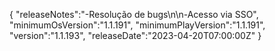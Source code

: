 {
  "releaseNotes":"-Resolução de bugs\n\n-Acesso via SSO",
  "minimumOsVersion":"1.1.191",
  "minimumPlayVersion":"1.1.191",
  "version":"1.1.193",
  "releaseDate":"2023-04-20T07:00:00Z"
}
